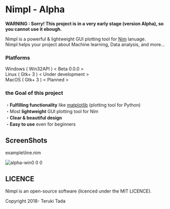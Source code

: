 # Nimpl - Alpha
**WARNING : Sorry! This project is in a very early stage (version Alpha), so you cannot use it ebough.**

Nimpl is a powerful & lightweight GUI plotting tool for [Nim](https://nim-lang.org/) lanuage.<br>
Nimpl helps your project about Machine learning, Data analysis, and more...<br>

### Platforms
Windows ( Win32API ) < Beta 0.0.0 ><br>
Linux ( Gtk+ 3 ) < Under development ><br>
MacOS ( Gtk+ 3 ) < Planned ><br>

### the Goal of this project
・**Fulfilling functionality** like [matplotlib](https://github.com/matplotlib/matplotlib) (plotting tool for Python)<br>
・Most **lightweight** GUI plotting tool for Nim<br>
・**Clear & beautiful design**<br>
・**Easy to use** even for beginners<br>

## ScreenShots

example\line.nim<br>

![alpha-win0 0 0](https://user-images.githubusercontent.com/38907008/47158316-5a2e4580-d326-11e8-9944-2eeabfb61688.JPG)

## LICENCE
Nimpl is an open-source software (licenced under the MIT LICENCE).

Copyright 2018- Teruki Tada
